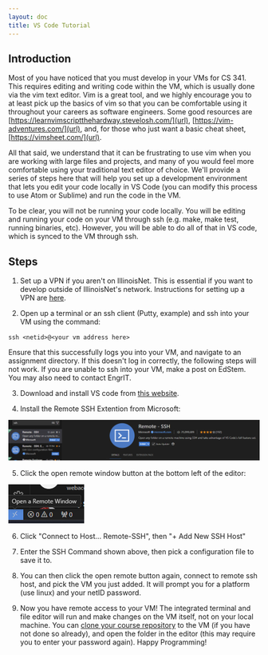 ```yaml
---
layout: doc
title: VS Code Tutorial
---
```


## Introduction

Most of you have noticed that you must develop in your VMs for CS 341. This requires editing and writing code within the VM, which is usually done via the vim text editor. Vim is a great tool, and we highly encourage you to at least pick up the basics of vim so that you can be comfortable using it throughout your careers as software engineers. Some good resources are [https://learnvimscriptthehardway.stevelosh.com/](url), [https://vim-adventures.com/](url), and, for those who just want a basic cheat sheet, [https://vimsheet.com/](url).

All that said, we understand that it can be frustrating to use vim when you are working with large files and projects, and many of you would feel more comfortable using your traditional text editor of choice. We'll provide a series of steps here that will help you set up a development environment that lets you edit your code locally in VS Code (you can modify this process to use Atom or Sublime) and run the code in the VM.

To be clear, you will not be running your code locally. You will be editing and running your code on your VM through ssh (e.g. make, make test, running binaries, etc). However, you will be able to do all of that in VS code, which is synced to the VM through ssh.

## Steps

1. Set up a VPN if you aren't on IllinoisNet. This is essential if you want to develop outside of IllinoisNet's network. Instructions for setting up a VPN are [here](https://techservices.illinois.edu/services/virtual-private-networking-vpn/download-and-set-up-the-vpn-client).

2. Open up a terminal or an ssh client (Putty, example) and ssh into your VM using the command: 
```console
ssh <netid>@<your vm address here>
```
Ensure that this successfully logs you into your VM, and navigate to an assignment directory. If this doesn't log in correctly, the following steps will not work. If you are unable to ssh into your VM, make a post on EdStem. You may also need to contact EngrIT.

3. Download and install VS code from [this website](https://code.visualstudio.com).

4. Install the Remote SSH Extention from Microsoft: 

![VS Code SSH Extention](/images/VSCode_SSH.png)

5. Click the open remote window button at the bottom left of the editor: 

![Open Remote Button](/images/VSCode_open_remote.png)

6. Click "Connect to Host... Remote-SSH", then "+ Add New SSH Host"

7. Enter the SSH Command shown above, then pick a configuration file to save it to.

8. You can then click the open remote button again, connect to remote ssh host, and pick the VM you just added. It will prompt you for a platform (use linux) and your netID password. 

9. Now you have remote access to your VM! The integrated terminal and file editor will run and make changes on the VM itself, not on your local machine. You can [clone your course repository](https://cs341.cs.illinois.edu/tutorials/development#creating-your-course-repository) to the VM (if you have not done so already), and open the folder in the editor (this may require you to enter your password again). Happy Programming!